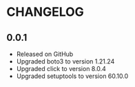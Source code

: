 # CHANGELOG

0.0.1
-----

- Released on GitHub
- Upgraded boto3 to version 1.21.24
- Upgraded click to version 8.0.4
- Upgraded setuptools to version 60.10.0
